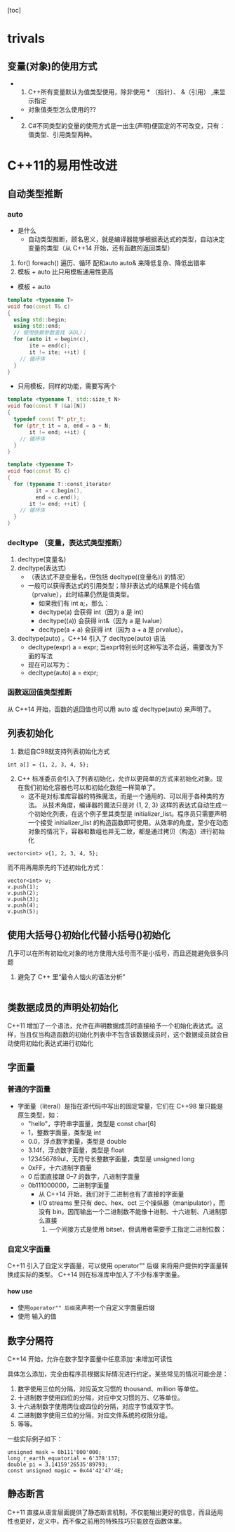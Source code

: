 [toc]



# trivals


## 变量(对象)的使用方式
- 1. C++所有变量默认为值类型使用，除非使用  * （指针）、 &（引用） ,来显示指定
	- 对象值类型怎么使用的??

- 2. C#不同类型的变量的使用方式是一出生(声明)便固定的不可改变，只有：值类型、引用类型两种。



# C++11的易用性改进
## 自动类型推断

### auto

- 是什么
	- 自动类型推断，顾名思义，就是编译器能够根据表达式的类型，自动决定变量的类型（从 C++14 开始，还有函数的返回类型）

1. for()   foreach() 遍历、循环 配和auto auto& 来降低复杂、降低出错率
2. 模板 + auto 比只用模板通用性更高
- 模板 + auto
```c++
template <typename T>
void foo(const T& c)
{
  using std::begin;
  using std::end;
  // 使用依赖参数查找（ADL）；
  for (auto it = begin(c),
       ite = end(c);
       it != ite; ++it) {
    // 循环体
  }
}
```

- 只用模板，同样的功能，需要写两个
```c++
template <typename T, std::size_t N>
void foo(const T (&a)[N])
{
  typedef const T* ptr_t;
  for (ptr_t it = a, end = a + N;
       it != end; ++it) {
    // 循环体
  }
}

template <typename T>
void foo(const T& c)
{
  for (typename T::const_iterator
         it = c.begin(),
         end = c.end();
       it != end; ++it) {
    // 循环体
  }
}
```


### decltype （变量，表达式类型推断）
1. decltype(变量名)
2. decltype(表达式)
	- （表达式不是变量名，但包括 decltype((变量名)) 的情况）
	- 一般可以获得表达式的引用类型；除非表达式的结果是个纯右值（prvalue），此时结果仍然是值类型。
		- 如果我们有 int a;，那么：
		- decltype(a) 会获得 int（因为 a 是 int）
		- decltype((a)) 会获得 int&（因为 a 是 lvalue）
		- decltype(a + a) 会获得 int（因为 a + a 是 prvalue）。
3. decltype(auto) 。C++14 引入了 decltype(auto) 语法
	- decltype(expr) a = expr; 当expr特别长时这种写法不合适，需要改为下面的写法
	- 现在可以写为：
	- decltype(auto) a = expr;

### 函数返回值类型推断

从 C++14 开始，函数的返回值也可以用 auto 或 decltype(auto) 来声明了。


## 列表初始化
1. 数组自C98就支持列表初始化方式
```
int a[] = {1, 2, 3, 4, 5};
```


2. C++ 标准委员会引入了列表初始化，允许以更简单的方式来初始化对象。现在我们初始化容器也可以和初始化数组一样简单了。
	- 这不是对标准库容器的特殊魔法，而是一个通用的、可以用于各种类的方法。
		从技术角度，编译器的魔法只是对 {1, 2, 3} 这样的表达式自动生成一个初始化列表，在这个例子里其类型是 initializer_list。程序员只需要声明一个接受 initializer_list 的构造函数即可使用。从效率的角度，至少在动态对象的情况下，容器和数组也并无二致，都是通过拷贝（构造）进行初始化
```
vector<int> v{1, 2, 3, 4, 5};
```
而不用再用原先的下述初始化方式：
```
vector<int> v;
v.push(1);
v.push(2);
v.push(3);
v.push(4);
v.push(5);
```


## 使用大括号{}初始化代替小括号()初始化
几乎可以在所有初始化对象的地方使用大括号而不是小括号，而且还能避免很多问题
1. 避免了 C++ 里“最令人恼火的语法分析”
```
```


## 类数据成员的声明处初始化

C++11 增加了一个语法，允许在声明数据成员时直接给予一个初始化表达式。这样，当且仅当构造函数的初始化列表中不包含该数据成员时，这个数据成员就会自动使用初始化表达式进行初始化


## 字面量
### 普通的字面量
- 字面量（literal）是指在源代码中写出的固定常量，它们在 C++98 里只能是原生类型，如：
	- "hello"，字符串字面量，类型是 const char[6]
	- 1，整数字面量，类型是 int
	- 0.0，浮点数字面量，类型是 double
	- 3.14f，浮点数字面量，类型是 float
	- 123456789ul，无符号长整数字面量，类型是 unsigned long
	- 0xFF，十六进制字面量
	- 0 后面直接跟 0–7 的数字，八进制字面量
	- 0b111000000，二进制字面量
		- 从 C++14 开始，我们对于二进制也有了直接的字面量
		- I/O streams 里只有 dec、hex、oct 三个操纵器（manipulator），而没有 bin，因而输出一个二进制数不能像十进制、十六进制、八进制那么直接
			1. 一个间接方式是使用 bitset，但调用者需要手工指定二进制位数：
### 自定义字面量
C++11 引入了自定义字面量，可以使用 operator"" 后缀 来将用户提供的字面量转换成实际的类型。
C++14 则在标准库中加入了不少标准字面量。

#### how use
- 使用```operator"" 后缀```来声明一个自定义字面量后缀
- 使用  输入的值



## 数字分隔符
C++14 开始，允许在数字型字面量中任意添加```'```来增加可读性

具体怎么添加，完全由程序员根据实际情况进行约定。某些常见的情况可能会是：
1. 数字使用三位的分隔，对应英文习惯的 thousand、million 等单位。
2. 十进制数字使用四位的分隔，对应中文习惯的万、亿等单位。
3. 十六进制数字使用两位或四位的分隔，对应字节或双字节。
4. 二进制数字使用三位的分隔，对应文件系统的权限分组。
5. 等等。

一些实际例子如下：
```cassandra
unsigned mask = 0b111'000'000;
long r_earth_equatorial = 6'378'137;
double pi = 3.14159'26535'89793;
const unsigned magic = 0x44'42'47'4E;
```

## 静态断言
C++11 直接从语言层面提供了静态断言机制，不仅能输出更好的信息，而且适用性也更好，定义中，而不像之前用的特殊技巧只能放在函数体里。